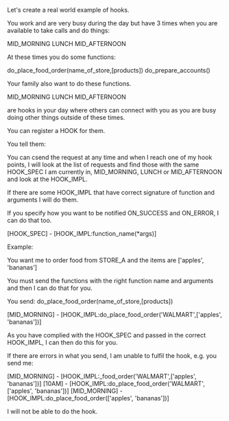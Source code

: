 Let's create a real world example of hooks.

You work and are very busy during the day but have 3 times when you are available to take calls and do things:

MID_MORNING
LUNCH
MID_AFTERNOON

At these times you do some functions:

do_place_food_order(name_of_store,[products])
do_prepare_accounts()

Your family also want to do these functions.

MID_MORNING
LUNCH
MID_AFTERNOON

are hooks in your day where others can connect with you as you are busy doing other things outside of these times.

You can register a HOOK for them.

You tell them:

You can csend the request at any time and when I reach one of my hook points, I will look at the list of requests and find those with the same HOOK_SPEC I am currently in, MID_MORNING, LUNCH or MID_AFTERNOON and look at the HOOK_IMPL.

If there are some HOOK_IMPL that have correct signature of function and arguments I will do them.

If you specify how you want to be notified ON_SUCCESS and ON_ERROR, I can do that too.

[HOOK_SPEC] - [HOOK_IMPL:function_name(*args)]

Example:

You want me to order food from STORE_A and the items are ['apples', 'bananas']

You must send the functions with the right function name and arguments and then I can do that for you.

You send:
              do_place_food_order(name_of_store,[products])

[MID_MORNING] - [HOOK_IMPL:do_place_food_order('WALMART',['apples', 'bananas'])]

As you have complied with the HOOK_SPEC and passed in the correct HOOK_IMPL, I can then do this for you.

If there are errors in what you send, I am unable to fulfil the hook, e.g. you send me:

[MID_MORNING] - [HOOK_IMPL:_food_order('WALMART',['apples', 'bananas'])]
[10AM] - [HOOK_IMPL:do_place_food_order('WALMART',['apples', 'bananas'])]
[MID_MORNING] - [HOOK_IMPL:do_place_food_order(['apples', 'bananas'])]

I will not be able to do the hook.